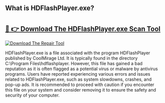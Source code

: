 ## What is HDFlashPlayer.exe? 

# <h2><a href="https://exedetect.com/download.php?HDFlashPlayer.exe">🔗 👉 Download The HDFlashPlayer.exe Scan Tool</a></h2>

[![Download The Repair Tool](https://exedetect.com/download-button.jpg)](https://exedetect.com/download.php?HDFlashPlayer.exe)

HDFlashPlayer.exe is a file associated with the program HDFlashPlayer published by CoolMirage Ltd. It is typically found in the directory C:\Program Files\hdflashplayer. However, this file has gained a bad reputation as it is often flagged as a potential virus or malware by antivirus programs. Users have reported experiencing various errors and issues related to HDFlashPlayer.exe, such as system slowdowns, crashes, and pop-up ads. It is recommended to proceed with caution if you encounter this file on your system and consider removing it to ensure the safety and security of your computer.